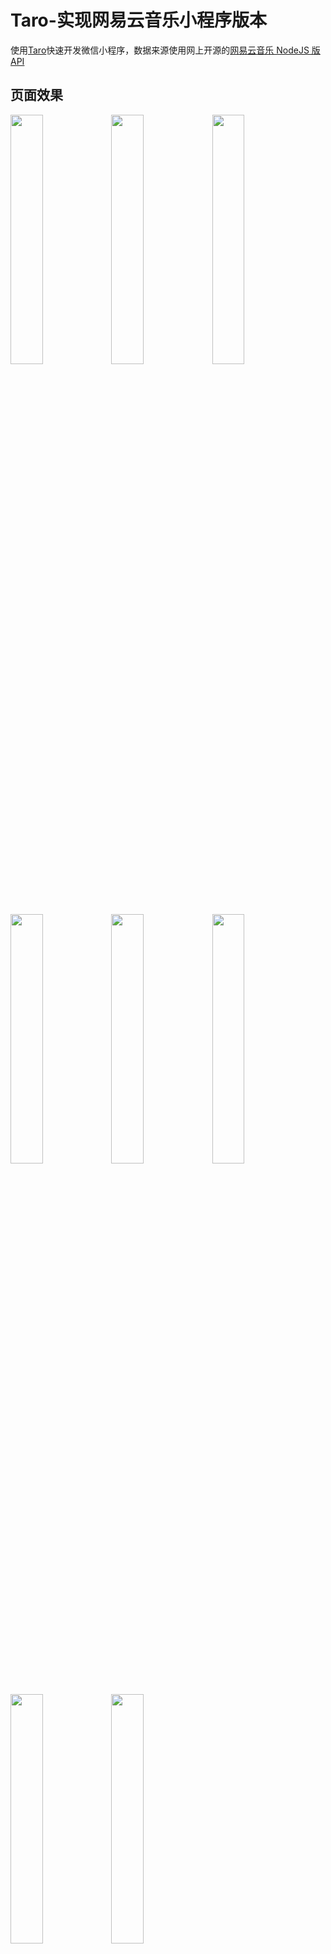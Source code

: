 # Taro-实现网易云音乐小程序版本
使用[Taro](https://nervjs.github.io/taro/docs/README.html)快速开发微信小程序，数据来源使用网上开源的[网易云音乐 NodeJS 版 API](https://binaryify.github.io/NeteaseCloudMusicApi/#/)

## 页面效果
<img src='http://hy.mendalegroup.com:81/img/wy_5.jpg' width='32%' /><img src='http://hy.mendalegroup.com:81/img/wy_2.jpg' width='32%' /><img src='http://hy.mendalegroup.com:81/img/wy_6.jpg' width='32%' />

<br/>
<img src='http://hy.mendalegroup.com:81/img/wy_4.jpg' width='32%' /><img src='http://hy.mendalegroup.com:81/img/wy_3.jpg' width='32%' /><img src='http://hy.mendalegroup.com:81/img/wy_7.jpg' width='32%' />

<br/>
<img src='http://hy.mendalegroup.com:81/img/wy_8.jpg' width='32%' /><img src='http://hy.mendalegroup.com:81/img/wy_1.jpg' width='32%' />

## 项目的运行
**1. 接口的运行**
```sh
# 下载源码
git clone https://github.com/Binaryify/NeteaseCloudMusicApi.git
# 切换到目录下
cd NeteaseCloudMusicApi
# 安装依赖
cnpm install
# 运行
npm start
```
**2. 项目的运行**
```sh
# 下载源码
git clone https://github.com/CalmHarbin/Taro-.git
# 切换到目录下
cd Taro-
# 安装依赖
cnpm install
# 运行
npm start
# 使用微信开发者工具打开dist目录即可(请勾上微信开发者工具的 不校验合法域名... 这一项)
```

欢迎star
